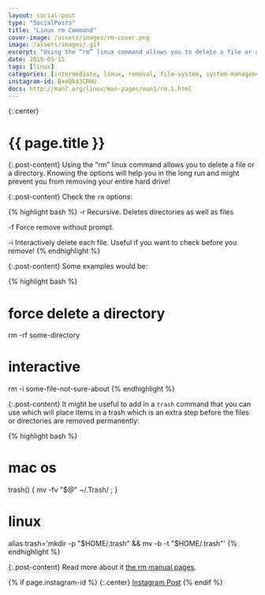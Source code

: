 ```yaml
---
layout: social-post
type: "SocialPosts"
title: "Linux rm Command"
cover-image: /assets/images/rm-cover.png
image: /assets/images/.gif
excerpt: "Using the “rm” linux command allows you to delete a file or a directory"
date: 2019-05-15
tags: [linux]
categories: [intermediate, linux, removal, file-system, system-management]
instagram-id: BxeQk43CRHU
docs: http://man7.org/linux/man-pages/man1/rm.1.html
---
```

{:.center}
# {{ page.title }}

{:.post-content}
Using the “rm” linux command allows you to delete a file or a directory. 
Knowing the options will help you in the long run and might prevent you from 
removing your entire hard drive! 

{:.post-content}
Check the `rm` options:

{% highlight bash %}
-r      Recursive. Deletes directories as well as files

-f      Force remove without prompt.

-i      Interactively delete each file. Useful if you want to check before you remove!
{% endhighlight %}

{:.post-content}
Some examples would be:

{% highlight bash %}
# force delete a directory
rm -rf some-directory

# interactive
rm -i some-file-not-sure-about
{% endhighlight %}

{:.post-content}
It might be useful to add in a `trash` command that you can use which will 
place items in a trash which is an extra step before the files or directories
are removed permanently:

{% highlight bash %}
# mac os
trash() { mv -fv "$@" ~/.Trash/ ; }

# linux
alias trash='mkdir -p "$HOME/.trash" && mv -b -t "$HOME/.trash"'
{% endhighlight %}

{:.post-content}
Read more about it <a href="{{page.docs}}" target="_blank">the rm manual pages</a>.

{% if page.instagram-id %}
{:.center}
<a class="insta-link" href="https://www.instagram.com/p/{{page.instagram-id}}" target="_blank">Instagram Post</a>
{% endif %}
